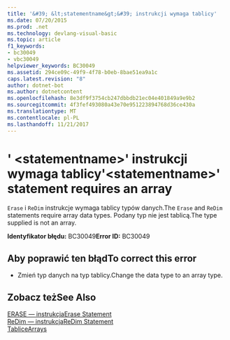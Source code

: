 ```yaml
---
title: '&#39; &lt;statementname&gt;&#39; instrukcji wymaga tablicy'
ms.date: 07/20/2015
ms.prod: .net
ms.technology: devlang-visual-basic
ms.topic: article
f1_keywords:
- bc30049
- vbc30049
helpviewer_keywords: BC30049
ms.assetid: 294ce09c-49f9-4f78-b0eb-8bae51ea9a1c
caps.latest.revision: "8"
author: dotnet-bot
ms.author: dotnetcontent
ms.openlocfilehash: 8e3df9f3754cb247dbbdb21ec04e401849a9e9b2
ms.sourcegitcommit: 4f3fef493080a43e70e951223894768d36ce430a
ms.translationtype: MT
ms.contentlocale: pl-PL
ms.lasthandoff: 11/21/2017
---
```

# <a name="39ltstatementnamegt39-statement-requires-an-array"></a><span data-ttu-id="214b7-102">&#39; &lt;statementname&gt;&#39; instrukcji wymaga tablicy</span><span class="sxs-lookup"><span data-stu-id="214b7-102">&#39;&lt;statementname&gt;&#39; statement requires an array</span></span>
<span data-ttu-id="214b7-103">`Erase` i `ReDim` instrukcje wymaga tablicy typów danych.</span><span class="sxs-lookup"><span data-stu-id="214b7-103">The `Erase` and `ReDim` statements require array data types.</span></span> <span data-ttu-id="214b7-104">Podany typ nie jest tablicą.</span><span class="sxs-lookup"><span data-stu-id="214b7-104">The type supplied is not an array.</span></span>  
  
 <span data-ttu-id="214b7-105">**Identyfikator błędu:** BC30049</span><span class="sxs-lookup"><span data-stu-id="214b7-105">**Error ID:** BC30049</span></span>  
  
## <a name="to-correct-this-error"></a><span data-ttu-id="214b7-106">Aby poprawić ten błąd</span><span class="sxs-lookup"><span data-stu-id="214b7-106">To correct this error</span></span>  
  
-   <span data-ttu-id="214b7-107">Zmień typ danych na typ tablicy.</span><span class="sxs-lookup"><span data-stu-id="214b7-107">Change the data type to an array type.</span></span>  
  
## <a name="see-also"></a><span data-ttu-id="214b7-108">Zobacz też</span><span class="sxs-lookup"><span data-stu-id="214b7-108">See Also</span></span>  
 [<span data-ttu-id="214b7-109">ERASE — instrukcja</span><span class="sxs-lookup"><span data-stu-id="214b7-109">Erase Statement</span></span>](../../visual-basic/language-reference/statements/erase-statement.md)  
 [<span data-ttu-id="214b7-110">ReDim — instrukcja</span><span class="sxs-lookup"><span data-stu-id="214b7-110">ReDim Statement</span></span>](../../visual-basic/language-reference/statements/redim-statement.md)  
 [<span data-ttu-id="214b7-111">Tablice</span><span class="sxs-lookup"><span data-stu-id="214b7-111">Arrays</span></span>](../../visual-basic/programming-guide/language-features/arrays/index.md)
